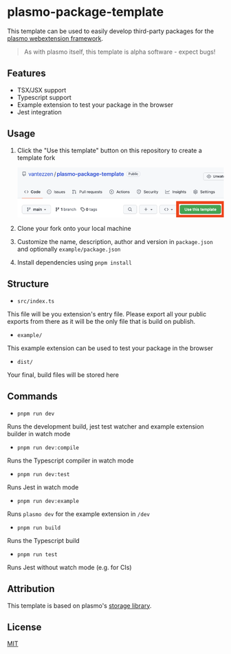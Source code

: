 # plasmo-package-template

This template can be used to easily develop third-party packages for the [plasmo webextension framework](https://www.plasmo.com/).

> As with plasmo itself, this template is alpha software - expect bugs!

## Features

- TSX/JSX support
- Typescript support
- Example extension to test your package in the browser
- Jest integration

## Usage

1. Click the "Use this template" button on this repository to create a template fork

   ![Use this template demo](./use-this-template.png)

2. Clone your fork onto your local machine
3. Customize the name, description, author and version in `package.json` and optionally `example/package.json`
4. Install dependencies using `pnpm install`

## Structure

- `src/index.ts`

This file will be you extension's entry file. Please export all your public exports from there as it will be the only file that is build on publish.

- `example/`

This example extension can be used to test your package in the browser

- `dist/`

Your final, build files will be stored here

## Commands

- `pnpm run dev`

Runs the development build, jest test watcher and example extension builder in watch mode

- `pnpm run dev:compile`

Runs the Typescript compiler in watch mode

- `pnpm run dev:test`

Runs Jest in watch mode

- `pnpm run dev:example`

Runs `plasmo dev` for the example extension in `/dev`

- `pnpm run build`

Runs the Typescript build

- `pnpm run test`

Runs Jest without watch mode (e.g. for CIs)

## Attribution

This template is based on plasmo's [storage library](https://github.com/PlasmoHQ/storage).

## License

[MIT](./LICENSE)
